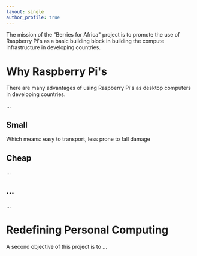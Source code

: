 ```yaml
---
layout: single
author_profile: true
---
```

The mission of the "Berries for Africa" project is to promote the use of Raspberry Pi's as a basic building block in building the compute infrastructure in developing countries.



# Why Raspberry Pi's

There are many advantages of using Raspberry Pi's as desktop computers in developing countries.

...


## Small

Which means: easy to transport, less prone to fall damage

## Cheap

...


## ...

...

# Redefining Personal Computing

A second objective of this project is to ...



